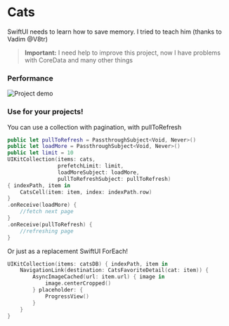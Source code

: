 # Cats
SwiftUI needs to learn how to save memory. I tried to teach him
(thanks to Vadim @V8tr)
> **Important:** I need help to improve this project, now I have problems with CoreData and many other things

### Performance

![Project demo](screenrecording.gif)

### Use for your projects!
You can use a collection with pagination, with pullToRefresh
```swift
public let pullToRefresh = PassthroughSubject<Void, Never>()
public let loadMore = PassthroughSubject<Void, Never>()
public let limit = 10
UIKitCollection(items: cats,
                prefetchLimit: limit,
                loadMoreSubject: loadMore,
                pullToRefreshSubject: pullToRefresh)
{ indexPath, item in
    CatsCell(item: item, index: indexPath.row)
}
.onReceive(loadMore) {
    //fetch next page
}
.onReceive(pullToRefresh) {
    //refreshing page
}
```

Or just as a replacement SwiftUI ForEach!
```swift
UIKitCollection(items: catsDB) { indexPath, item in
    NavigationLink(destination: CatsFavoriteDetail(cat: item)) {
        AsyncImageCached(url: item.url) { image in
            image.centerCropped()
        } placeholder: {
            ProgressView()
        }
    }
}
```
